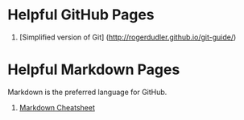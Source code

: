 # Helpful GitHub Pages

1. [Simplified version of Git] (http://rogerdudler.github.io/git-guide/)

# Helpful Markdown Pages 
Markdown is the preferred language for GitHub. 

1. [Markdown Cheatsheet](https://github.com/adam-p/markdown-here/wiki/Markdown-Cheatsheet)
